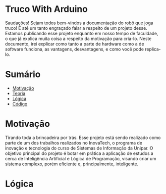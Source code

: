 # Truco With Arduino
Saudações! Sejam todos bem-vindos a documentação do robõ que joga truco! É até um tanto engraçado falar a respeito de um projeto desse. Estamos publicando esse projeto enquanto em nosso tempo de faculdade, o que já explica muita coisa a respeito da motivação para cria-lo. Neste documento, irei explicar como tanto a parte de hardware como a de software funciona, as vantagens, desvantagens, e como você pode replica-lo.

# Sumário
- [Motivação](#Motivação)
- [Teoria](#Motivação)
- [Lógica](#Motivação)
- [Código](#Motivação)

# Motivação
Tirando toda a brincadeira por trás. Esse projeto está sendo realizado como parte de um dos trabalhos realizados no InovaTech, o programa de inovação e tecnologia do curso de Sistemas de Informação da Unipar. O objetivo principal do projeto é botar em prática a aplicação de estudos a cerca de Inteligência Artificial e Lógica de Programação, visando criar um sistema complexo, porém eficiente e, principalmente, inteligente.

# Lógica

  

